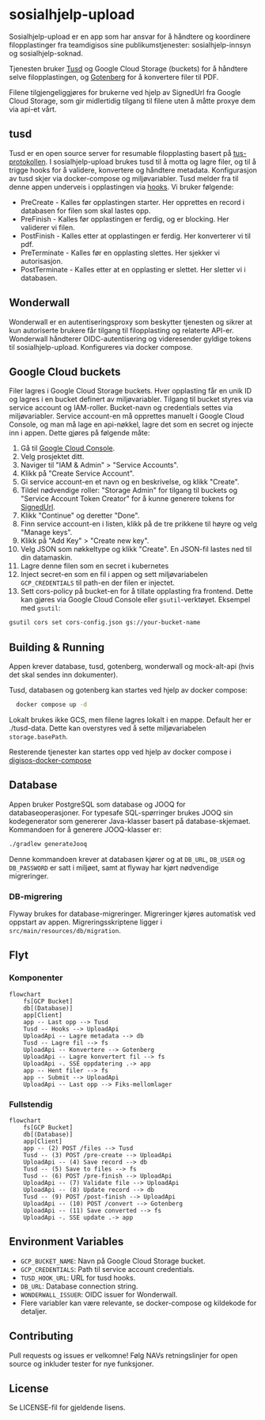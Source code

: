 # sosialhjelp-upload

Sosialhjelp-upload er en app som har ansvar for å håndtere og koordinere filopplastinger fra teamdigisos sine publikumstjenester: sosialhjelp-innsyn og sosialhjelp-soknad.

Tjenesten bruker [Tusd](https://tus.io/) og Google Cloud Storage (buckets) for å håndtere selve filopplastingen, og [Gotenberg](https://gotenberg.dev/) for å konvertere filer til PDF.

Filene tilgjengeliggjøres for brukerne ved hjelp av SignedUrl fra Google Cloud Storage, som gir midlertidig tilgang til filene uten å måtte proxye dem via api-et vårt.

## tusd

Tusd er en open source server for resumable filopplasting basert på [tus-protokollen](https://tus.io/protocols/resumable-upload.html). I sosialhjelp-upload brukes tusd til å motta og lagre filer, og
til å trigge hooks for å validere, konvertere og håndtere metadata. Konfigurasjon av tusd skjer via docker-compose og miljøvariabler. Tusd melder fra til denne appen underveis i opplastingen
via [hooks](https://tus.github.io/tusd/advanced-topics/hooks/). Vi bruker følgende:

- PreCreate - Kalles før opplastingen starter. Her opprettes en record i databasen for filen som skal lastes opp.
- PreFinish - Kalles før opplastingen er ferdig, og er blocking. Her validerer vi filen.
- PostFinish - Kalles etter at opplastingen er ferdig. Her konverterer vi til pdf.
- PreTerminate - Kalles før en opplasting slettes. Her sjekker vi autorisasjon.
- PostTerminate - Kalles etter at en opplasting er slettet. Her sletter vi i databasen.

## Wonderwall

Wonderwall er en autentiseringsproxy som beskytter tjenesten og sikrer at kun autoriserte brukere får tilgang til filopplasting og relaterte API-er. Wonderwall håndterer OIDC-autentisering og
videresender gyldige tokens til sosialhjelp-upload. Konfigureres via docker compose.

## Google Cloud buckets

Filer lagres i Google Cloud Storage buckets. Hver opplasting får en unik ID og lagres i en bucket definert av miljøvariabler. Tilgang til bucket styres via service account og IAM-roller. Bucket-navn
og credentials settes via miljøvariabler. Service account-en må opprettes manuelt i Google Cloud Console, og man må lage en api-nøkkel, lagre det som en secret og injecte inn i appen. Dette gjøres på følgende måte:

1. Gå til [Google Cloud Console](https://console.cloud.google.com/).
2. Velg prosjektet ditt.
3. Naviger til "IAM & Admin" > "Service Accounts".
4. Klikk på "Create Service Account".
5. Gi service account-en et navn og en beskrivelse, og klikk "Create".
6. Tildel nødvendige roller: "Storage Admin" for tilgang til buckets og "Service Account Token Creator" for å kunne generere tokens for [SignedUrl](https://cloud.google.com/storage/docs/access-control/signed-urls).
7. Klikk "Continue" og deretter "Done".
8. Finn service account-en i listen, klikk på de tre prikkene til høyre og velg "Manage keys".
9. Klikk på "Add Key" > "Create new key".
10. Velg JSON som nøkkeltype og klikk "Create". En JSON-fil lastes ned til din datamaskin.
11. Lagre denne filen som en secret i kubernetes
12. Inject secret-en som en fil i appen og sett miljøvariabelen `GCP_CREDENTIALS` til path-en der filen er injectet.
13. Sett cors-policy på bucket-en for å tillate opplasting fra frontend. Dette kan gjøres via Google Cloud Console eller `gsutil`-verktøyet. Eksempel med `gsutil`:

```bash
gsutil cors set cors-config.json gs://your-bucket-name
```

## Building & Running

Appen krever database, tusd, gotenberg, wonderwall og mock-alt-api (hvis det skal sendes inn dokumenter).

Tusd, databasen og gotenberg kan startes ved hjelp av docker compose:

```bash
  docker compose up -d
```

Lokalt brukes ikke GCS, men filene lagres lokalt i en mappe. Default her er ./tusd-data. Dette kan overstyres ved å sette miljøvariabelen `storage.basePath`.

Resterende tjenester kan startes opp ved hjelp av docker compose i [digisos-docker-compose](https://github.com/navikt/digisos-docker-compose)

## Database
Appen bruker PostgreSQL som database og JOOQ for databaseoperasjoner. For typesafe SQL-spørringer brukes JOOQ sin kodegenerator som genererer Java-klasser basert på database-skjemaet. Kommandoen for å generere JOOQ-klasser er:

```bash
./gradlew generateJooq
```

Denne kommandoen krever at databasen kjører og at `DB_URL`, `DB_USER` og `DB_PASSWORD` er satt i miljøet, samt at flyway har kjørt nødvendige migreringer.

### DB-migrering
Flyway brukes for database-migreringer. Migreringer kjøres automatisk ved oppstart av appen. Migreringsskriptene ligger i `src/main/resources/db/migration`.

## Flyt

### Komponenter

```mermaid
flowchart
    fs[GCP Bucket]
    db[(Database)]
    app[Client]
    app -- Last opp --> Tusd
    Tusd -- Hooks --> UploadApi
    UploadApi -- Lagre metadata --> db
    Tusd -- Lagre fil --> fs
    UploadApi -- Konvertere --> Gotenberg
    UploadApi -- Lagre konvertert fil --> fs
    UploadApi -. SSE oppdatering .-> app
    app -- Hent filer --> fs
    app -- Submit --> UploadApi
    UploadApi -- Last opp --> Fiks-mellomlager
```


### Fullstendig
```mermaid
flowchart
    fs[GCP Bucket]
    db[(Database)]
    app[Client]
    app -- (2) POST /files --> Tusd
    Tusd -- (3) POST /pre-create --> UploadApi
    UploadApi -- (4) Save record --> db
    Tusd -- (5) Save to files --> fs
    Tusd -- (6) POST /pre-finish --> UploadApi
    UploadApi -- (7) Validate file --> UploadApi
    UploadApi -- (8) Update record --> db
    Tusd -- (9) POST /post-finish --> UploadApi
    UploadApi -- (10) POST /convert --> Gotenberg
    UploadApi -- (11) Save converted --> fs
    UploadApi -. SSE update .-> app
```

## Environment Variables

- `GCP_BUCKET_NAME`: Navn på Google Cloud Storage bucket.
- `GCP_CREDENTIALS`: Path til service account credentials.
- `TUSD_HOOK_URL`: URL for tusd hooks.
- `DB_URL`: Database connection string.
- `WONDERWALL_ISSUER`: OIDC issuer for Wonderwall.
- Flere variabler kan være relevante, se docker-compose og kildekode for detaljer.

## Contributing

Pull requests og issues er velkomne! Følg NAVs retningslinjer for open source og inkluder tester for nye funksjoner.

## License

Se LICENSE-fil for gjeldende lisens.
